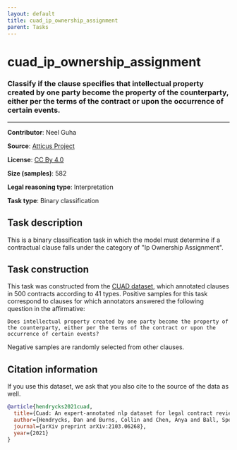 ```yaml
---
layout: default
title: cuad_ip_ownership_assignment
parent: Tasks
---
```

# cuad_ip_ownership_assignment

### Classify if the clause specifies that intellectual property created by one party become the property of the counterparty, either per the terms of the contract or upon the occurrence of certain events.
---

**Contributor**: Neel Guha 

**Source**: [Atticus Project](https://www.atticusprojectai.org/cuad>)

**License**: [CC By 4.0](https://creativecommons.org/licenses/by/4.0/)

**Size (samples)**: 582

**Legal reasoning type**: Interpretation

**Task type**: Binary classification

## Task description

This is a binary classification task in which the model must determine if a contractual clause falls under the category of "Ip Ownership Assignment".

## Task construction

This task was constructed from the [CUAD dataset](https://www.atticusprojectai.org/cuad), which annotated clauses in 500 contracts according to 41 types. Positive samples for this task correspond to clauses for which annotators answered the following question in the affirmative:

```text
Does intellectual property created by one party become the property of the counterparty, either per the terms of the contract or upon the occurrence of certain events?
```

Negative samples are randomly selected from other clauses.

## Citation information
If you use this dataset, we ask that you also cite to the source of the data as well.

```bib
@article{hendrycks2021cuad,
  title={Cuad: An expert-annotated nlp dataset for legal contract review},
  author={Hendrycks, Dan and Burns, Collin and Chen, Anya and Ball, Spencer},
  journal={arXiv preprint arXiv:2103.06268},
  year={2021}
}
```


